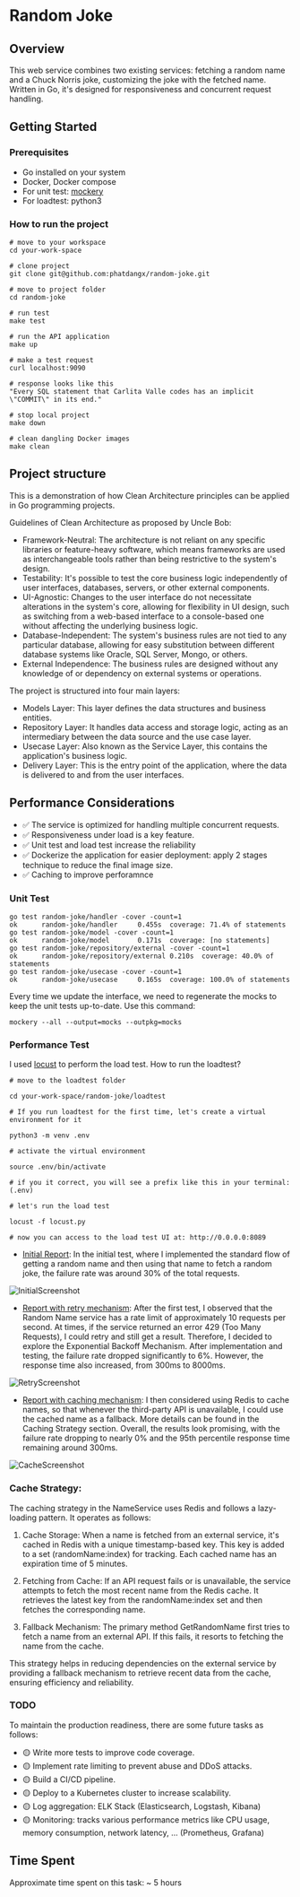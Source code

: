 # Random Joke

## Overview

This web service combines two existing services: fetching a random name and a Chuck Norris joke, customizing the joke with the fetched name. Written in Go, it's designed for responsiveness and concurrent request handling.

## Getting Started

### Prerequisites
- Go installed on your system
- Docker, Docker compose
- For unit test: [mockery](https://vektra.github.io/mockery/latest/)
- For loadtest: python3

### How to run the project

```
# move to your workspace
cd your-work-space

# clone project
git clone git@github.com:phatdangx/random-joke.git

# move to project folder
cd random-joke

# run test
make test

# run the API application
make up

# make a test request
curl localhost:9090

# response looks like this
"Every SQL statement that Carlita Valle codes has an implicit \"COMMIT\" in its end."

# stop local project
make down

# clean dangling Docker images
make clean
```

## Project structure
This is a demonstration of how Clean Architecture principles can be applied in Go programming projects.

Guidelines of Clean Architecture as proposed by Uncle Bob:

- Framework-Neutral: The architecture is not reliant on any specific libraries or feature-heavy software, which means frameworks are used as interchangeable tools rather than being restrictive to the system's design.
- Testability: It's possible to test the core business logic independently of user interfaces, databases, servers, or other external components.
- UI-Agnostic: Changes to the user interface do not necessitate alterations in the system's core, allowing for flexibility in UI design, such as switching from a web-based interface to a console-based one without affecting the underlying business logic.
- Database-Independent: The system's business rules are not tied to any particular database, allowing for easy substitution between different database systems like Oracle, SQL Server, Mongo, or others.
- External Independence: The business rules are designed without any knowledge of or dependency on external systems or operations.


The project is structured into four main layers:

- Models Layer: This layer defines the data structures and business entities.
- Repository Layer: It handles data access and storage logic, acting as an intermediary between the data source and the use case layer.
- Usecase Layer: Also known as the Service Layer, this contains the application's business logic.
- Delivery Layer: This is the entry point of the application, where the data is delivered to and from the user interfaces.

## Performance Considerations

- ✅ The service is optimized for handling multiple concurrent requests.
- ✅ Responsiveness under load is a key feature.
- ✅ Unit test and load test increase the reliability
- ✅ Dockerize the application for easier deployment: apply 2 stages technique to reduce the final image size.
- ✅ Caching to improve perforamnce

### Unit Test

```
go test random-joke/handler -cover -count=1
ok      random-joke/handler     0.455s  coverage: 71.4% of statements
go test random-joke/model -cover -count=1
ok      random-joke/model       0.171s  coverage: [no statements]
go test random-joke/repository/external -cover -count=1
ok      random-joke/repository/external 0.210s  coverage: 40.0% of statements
go test random-joke/usecase -cover -count=1
ok      random-joke/usecase     0.165s  coverage: 100.0% of statements
```

Every time we update the interface, we need to regenerate the mocks to keep the unit tests up-to-date. Use this command:

```
mockery --all --output=mocks --outpkg=mocks
```

### Performance Test

I used [locust](https://locust.io/) to perform the load test. How to run the loadtest?

```
# move to the loadtest folder

cd your-work-space/random-joke/loadtest

# If you run loadtest for the first time, let's create a virtual environment for it

python3 -m venv .env

# activate the virtual environment

source .env/bin/activate

# if you it correct, you will see a prefix like this in your terminal: (.env)

# let's run the load test

locust -f locust.py

# now you can access to the load test UI at: http://0.0.0.0:8089

```

- [Initial Report](./loadtest/report_initial_test.html): In the initial test, where I implemented the standard flow of getting a random name and then using that name to fetch a random joke, the failure rate was around 30% of the total requests.

![InitialScreenshot](./asset/initial.png)

- [Report with retry mechanism](./loadtest/report_after_retry.html): After the first test, I observed that the Random Name service has a rate limit of approximately 10 requests per second. At times, if the service returned an error 429 (Too Many Requests), I could retry and still get a result. Therefore, I decided to explore the Exponential Backoff Mechanism. After implementation and testing, the failure rate dropped significantly to 6%. However, the response time also increased, from 300ms to 8000ms.

![RetryScreenshot](./asset/retry.png)

- [Report with caching mechanism](./loadtest/report_with_redis_cache.html): I then considered using Redis to cache names, so that whenever the third-party API is unavailable, I could use the cached name as a fallback. More details can be found in the Caching Strategy section. Overall, the results look promising, with the failure rate dropping to nearly 0% and the 95th percentile response time remaining around 300ms.

![CacheScreenshot](./asset/cache.png)

### Cache Strategy:
The caching strategy in the NameService uses Redis and follows a lazy-loading pattern. It operates as follows:

1. Cache Storage: When a name is fetched from an external service, it's cached in Redis with a unique timestamp-based key. This key is added to a set (randomName:index) for tracking. Each cached name has an expiration time of 5 minutes.

2. Fetching from Cache: If an API request fails or is unavailable, the service attempts to fetch the most recent name from the Redis cache. It retrieves the latest key from the randomName:index set and then fetches the corresponding name.

3. Fallback Mechanism: The primary method GetRandomName first tries to fetch a name from an external API. If this fails, it resorts to fetching the name from the cache.

This strategy helps in reducing dependencies on the external service by providing a fallback mechanism to retrieve recent data from the cache, ensuring efficiency and reliability.

### TODO

To maintain the production readiness, there are some future tasks as follows:

- 🟡 Write more tests to improve code coverage.
- 🟡 Implement rate limiting to prevent abuse and DDoS attacks.
- 🟡 Build a CI/CD pipeline.
- 🟡 Deploy to a Kubernetes cluster to increase scalability.
- 🟡 Log aggregation: ELK Stack (Elasticsearch, Logstash, Kibana)
- 🟡 Monitoring: tracks various performance metrics like CPU usage, memory consumption, network latency, ... (Prometheus, Grafana) 

## Time Spent
Approximate time spent on this task: ~ 5 hours